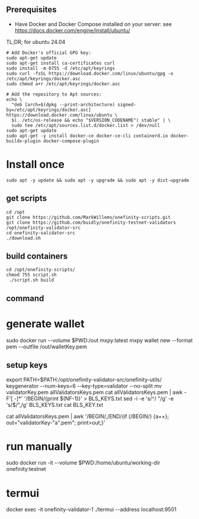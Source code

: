 ## Prerequisites
- Have Docker and Docker Compose installed on your server: see <a href="https://docs.docker.com/engine/install/ubuntu/" target="_blank">https://docs.docker.com/engine/install/ubuntu/</a>

TL;DR; for ubuntu 24.04

```
# Add Docker's official GPG key:
sudo apt-get update
sudo apt-get install ca-certificates curl
sudo install -m 0755 -d /etc/apt/keyrings
sudo curl -fsSL https://download.docker.com/linux/ubuntu/gpg -o /etc/apt/keyrings/docker.asc
sudo chmod a+r /etc/apt/keyrings/docker.asc

# Add the repository to Apt sources:
echo \
  "deb [arch=$(dpkg --print-architecture) signed-by=/etc/apt/keyrings/docker.asc] https://download.docker.com/linux/ubuntu \
  $(. /etc/os-release && echo "$VERSION_CODENAME") stable" | \
  sudo tee /etc/apt/sources.list.d/docker.list > /dev/null
sudo apt-get update
sudo apt-get -y install docker-ce docker-ce-cli containerd.io docker-buildx-plugin docker-compose-plugin
```

# Install once
```
sudo apt -y update && sudo apt -y upgrade && sudo apt -y dist-upgrade
```


## get scripts
```
cd /opt
git clone https://github.com/MarkWillems/onefinity-scripts.git 
git clone https://github.com/buidly/onefinity-testnet-validators /opt/onefinity-validator-src
cd onefinity-validator-src 
./download.sh
```

## build containers
```
cd /opt/onefinity-scripts/
chmod 755 script.sh
 ./script.sh build

```

## command
# generate wallet
 sudo docker run --volume $PWD:/out mxpy:latest mxpy wallet new --format pem --outfile /out/walletKey.pem

## setup keys
export PATH=$PATH:/opt/onefinity-validator-src/onefinity-utils/
keygenerator --num-keys=6 --key-type=validator --no-split
mv validatorKey.pem allValidatorsKeys.pem
cat allValidatorsKeys.pem | awk -F'[ -]*' '/BEGIN/{print $(NF-1)}' > BLS_KEYS.txt
sed -i -e 's/^/      "/g' -e 's/$/",/g' BLS_KEYS.txt
cat BLS_KEY.txt

cat allValidatorsKeys.pem | awk '/BEGIN/,/END/{if (/BEGIN/) {a++}; out="validatorKey-"a".pem"; print>out;}'


# run manually
sudo docker run -it --volume $PWD:/home/ubuntu/working-dir onefinity:testnet

# termui 
docker exec -it onefinity-validator-1 ./termui  --address localhost:9501


